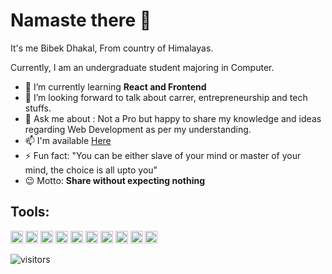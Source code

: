 #  Namaste there 👋

It's me Bibek Dhakal,
From country of Himalayas.

Currently, I am an undergraduate student majoring in Computer.<br>

  - 🌱 I’m currently learning **React and Frontend**
  - 🤔 I’m looking forward to talk about carrer, entrepreneurship and tech stuffs.
  - 💬 Ask me about : Not a Pro but happy to share my knowledge and ideas regarding Web Development as per my understanding. 
  - 📫 I'm available [Here](https://twitter.com/bibekdhkl)
  - ⚡ Fun fact: "You can be either slave of your mind or master of your mind, the choice is all upto you"
  - 😉 Motto: **Share without expecting nothing**
  
 ## Tools:
  <code><img height="20" title="C-Programming" src="https://upload.wikimedia.org/wikipedia/commons/thumb/1/18/C_Programming_Language.svg/1200px-C_Programming_Language.svg.png"></code>
  <code><img height="20" title="HTML" src="https://upload.wikimedia.org/wikipedia/commons/thumb/6/61/HTML5_logo_and_wordmark.svg/1200px-HTML5_logo_and_wordmark.svg.png"></code>
  <code><img height="20" title="CSS" src="https://upload.wikimedia.org/wikipedia/commons/d/d5/CSS3_logo_and_wordmark.svg"></code>
  <code><img height="20" title="C++" src="https://upload.wikimedia.org/wikipedia/commons/1/18/ISO_C%2B%2B_Logo.svg"></code>
  <code><img height="20" title="JS" src="https://upload.wikimedia.org/wikipedia/commons/thumb/9/99/Unofficial_JavaScript_logo_2.svg/2048px-Unofficial_JavaScript_logo_2.svg.png"></code>
  <code><img height="20" title="PHP" src="https://upload.wikimedia.org/wikipedia/commons/thumb/2/27/PHP-logo.svg/2560px-PHP-logo.svg.png"></code>
  <code><img height="20" title="MySQL" src="https://upload.wikimedia.org/wikipedia/de/thumb/d/dd/MySQL_logo.svg/320px-MySQL_logo.svg.png"></code>
  <code><img height="20" title="Java" src="https://upload.wikimedia.org/wikipedia/en/thumb/3/30/Java_programming_language_logo.svg/800px-Java_programming_language_logo.svg.png"></code>
  <code><img height="20" title="Python" src="https://upload.wikimedia.org/wikipedia/commons/thumb/c/c3/Python-logo-notext.svg/1869px-Python-logo-notext.svg.png"></code>
  <code><img height="20" title="Linux" src="https://upload.wikimedia.org/wikipedia/commons/d/dd/Linux_logo.jpg"></code>
  
  
  ![visitors](https://visitor-badge.laobi.icu/badge?page_id=bibekdhkl.bibekdhkl)
 
<!--
**Bibekdhkl/bibekdhkl** is a ✨ _special_ ✨ repository because its `README.md` (this file) appears on your GitHub profile.

Here are some ideas to get you started:

- 🔭 I’m currently working on ...
-currently learning ... 🌱 I’m 
- 👯 I’m looking to collaborate on ...
- 🤔 I’m looking for help with ...
- 💬 Ask me about ...
- 📫 How to reach me: ...
- 😄 Pronouns: ...
- ⚡ Fun fact: ...
-->
